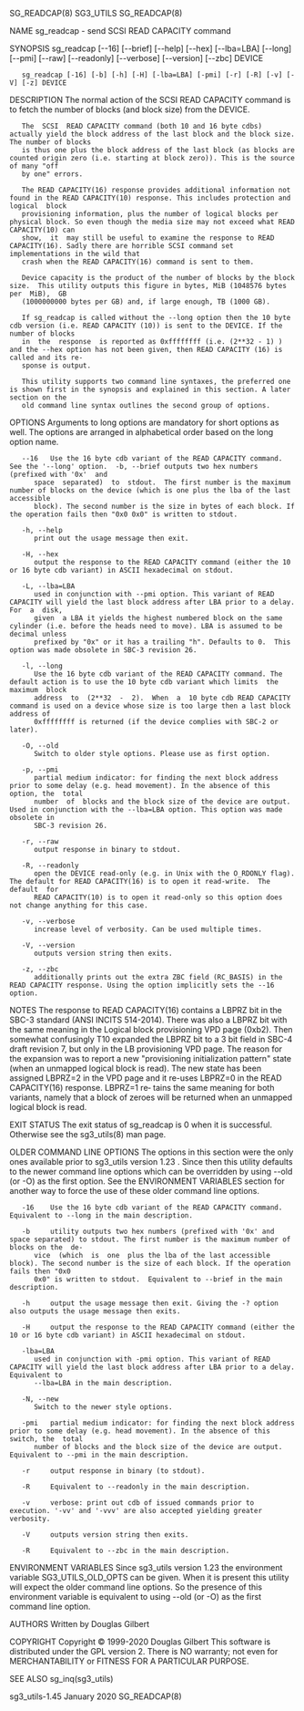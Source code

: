 SG_READCAP(8)								   SG3_UTILS								 SG_READCAP(8)

NAME
       sg_readcap - send SCSI READ CAPACITY command

SYNOPSIS
       sg_readcap [--16] [--brief] [--help] [--hex] [--lba=LBA] [--long] [--pmi] [--raw] [--readonly] [--verbose] [--version] [--zbc] DEVICE

       sg_readcap [-16] [-b] [-h] [-H] [-lba=LBA] [-pmi] [-r] [-R] [-v] [-V] [-z] DEVICE

DESCRIPTION
       The normal action of the SCSI READ CAPACITY command is to fetch the number of blocks (and block size) from the DEVICE.

       The  SCSI  READ CAPACITY command (both 10 and 16 byte cdbs) actually yield the block address of the last block and the block size. The number of blocks
       is thus one plus the block address of the last block (as blocks are counted origin zero (i.e. starting at block zero)). This is the source of many "off
       by one" errors.

       The READ CAPACITY(16) response provides additional information not found in the READ CAPACITY(10) response. This includes protection and logical	 block
       provisioning information, plus the number of logical blocks per physical block. So even though the media size may not exceed what READ CAPACITY(10) can
       show,  it  may still be useful to examine the response to READ CAPACITY(16). Sadly there are horrible SCSI command set implementations in the wild that
       crash when the READ CAPACITY(16) command is sent to them.

       Device capacity is the product of the number of blocks by the block size.  This utility outputs this figure in bytes, MiB (1048576 bytes per  MiB),  GB
       (1000000000 bytes per GB) and, if large enough, TB (1000 GB).

       If sg_readcap is called without the --long option then the 10 byte cdb version (i.e. READ CAPACITY (10)) is sent to the DEVICE. If the number of blocks
       in  the	response  is reported as 0xffffffff (i.e. (2**32 - 1) ) and the --hex option has not been given, then READ CAPACITY (16) is called and its re‐
       sponse is output.

       This utility supports two command line syntaxes, the preferred one is shown first in the synopsis and explained in this section. A later section on the
       old command line syntax outlines the second group of options.

OPTIONS
       Arguments to long options are mandatory for short options as well.  The options are arranged in alphabetical order based on the long option name.

       --16   Use the 16 byte cdb variant of the READ CAPACITY command. See the '--long' option.  -b, --brief outputs two hex numbers (prefixed with '0x'  and
	      space  separated)	 to  stdout.  The first number is the maximum number of blocks on the device (which is one plus the lba of the last accessible
	      block). The second number is the size in bytes of each block. If the operation fails then "0x0 0x0" is written to stdout.

       -h, --help
	      print out the usage message then exit.

       -H, --hex
	      output the response to the READ CAPACITY command (either the 10 or 16 byte cdb variant) in ASCII hexadecimal on stdout.

       -L, --lba=LBA
	      used in conjunction with --pmi option. This variant of READ CAPACITY will yield the last block address after LBA prior to a delay. For  a	 disk,
	      given  a LBA it yields the highest numbered block on the same cylinder (i.e. before the heads need to move). LBA is assumed to be decimal unless
	      prefixed by "0x" or it has a trailing "h". Defaults to 0.	 This option was made obsolete in SBC-3 revision 26.

       -l, --long
	      Use the 16 byte cdb variant of the READ CAPACITY command. The default action is to use the 10 byte cdb variant which limits  the	maximum	 block
	      address  to  (2**32  -  2).  When	 a  10 byte cdb READ CAPACITY command is used on a device whose size is too large then a last block address of
	      0xffffffff is returned (if the device complies with SBC-2 or later).

       -O, --old
	      Switch to older style options. Please use as first option.

       -p, --pmi
	      partial medium indicator: for finding the next block address prior to some delay (e.g. head movement). In the absence of this option, the	 total
	      number  of  blocks and the block size of the device are output.  Used in conjunction with the --lba=LBA option. This option was made obsolete in
	      SBC-3 revision 26.

       -r, --raw
	      output response in binary to stdout.

       -R, --readonly
	      open the DEVICE read-only (e.g. in Unix with the O_RDONLY flag).	The default for READ CAPACITY(16) is to open it read-write.  The  default  for
	      READ CAPACITY(10) is to open it read-only so this option does not change anything for this case.

       -v, --verbose
	      increase level of verbosity. Can be used multiple times.

       -V, --version
	      outputs version string then exits.

       -z, --zbc
	      additionally prints out the extra ZBC field (RC_BASIS) in the READ CAPACITY response. Using the option implicitly sets the --16 option.

NOTES
       The  response  to READ CAPACITY(16) contains a LBPRZ bit in the SBC-3 standard (ANSI INCITS 514-2014). There was also a LBPRZ bit with the same meaning
       in the Logical block provisioning VPD page (0xb2). Then somewhat confusingly T10 expanded the LBPRZ bit to a 3 bit field in SBC-4 draft revision 7, but
       only in the LB provisioning VPD page. The reason for the expansion was to report a new "provisioning initialization pattern" state  (when  an  unmapped
       logical	block  is read). The new state has been assigned LBPRZ=2 in the VPD page and it re-uses LBPRZ=0 in the READ CAPACITY(16) response. LBPRZ=1 re‐
       tains the same meaning for both variants, namely that a block of zeroes will be returned when an unmapped logical block is read.

EXIT STATUS
       The exit status of sg_readcap is 0 when it is successful. Otherwise see the sg3_utils(8) man page.

OLDER COMMAND LINE OPTIONS
       The options in this section were the only ones available prior to sg3_utils version 1.23 . Since then this utility defaults to the newer	 command  line
       options	which  can be overridden by using --old (or -O) as the first option. See the ENVIRONMENT VARIABLES section for another way to force the use of
       these older command line options.

       -16    Use the 16 byte cdb variant of the READ CAPACITY command.	 Equivalent to --long in the main description.

       -b     utility outputs two hex numbers (prefixed with '0x' and space separated) to stdout. The first number is the maximum number of blocks on the  de‐
	      vice  (which  is	one  plus the lba of the last accessible block). The second number is the size of each block. If the operation fails then "0x0
	      0x0" is written to stdout.  Equivalent to --brief in the main description.

       -h     output the usage message then exit. Giving the -? option also outputs the usage message then exits.

       -H     output the response to the READ CAPACITY command (either the 10 or 16 byte cdb variant) in ASCII hexadecimal on stdout.

       -lba=LBA
	      used in conjunction with -pmi option. This variant of READ CAPACITY will yield the last block address after LBA prior to a delay.	 Equivalent to
	      --lba=LBA in the main description.

       -N, --new
	      Switch to the newer style options.

       -pmi   partial medium indicator: for finding the next block address prior to some delay (e.g. head movement). In the absence of this switch, the	 total
	      number of blocks and the block size of the device are output.  Equivalent to --pmi in the main description.

       -r     output response in binary (to stdout).

       -R     Equivalent to --readonly in the main description.

       -v     verbose: print out cdb of issued commands prior to execution. '-vv' and '-vvv' are also accepted yielding greater verbosity.

       -V     outputs version string then exits.

       -R     Equivalent to --zbc in the main description.

ENVIRONMENT VARIABLES
       Since  sg3_utils	 version  1.23 the environment variable SG3_UTILS_OLD_OPTS can be given. When it is present this utility will expect the older command
       line options. So the presence of this environment variable is equivalent to using --old (or -O) as the first command line option.

AUTHORS
       Written by Douglas Gilbert

COPYRIGHT
       Copyright © 1999-2020 Douglas Gilbert
       This software is distributed under the GPL version 2. There is NO warranty; not even for MERCHANTABILITY or FITNESS FOR A PARTICULAR PURPOSE.

SEE ALSO
       sg_inq(sg3_utils)

sg3_utils-1.45								 January 2020								 SG_READCAP(8)
